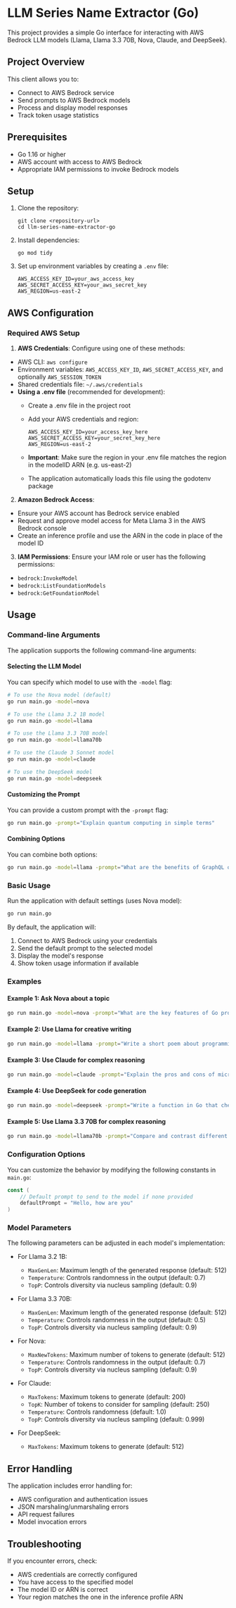 # LLM Series Name Extractor (Go)

This project provides a simple Go interface for interacting with AWS Bedrock LLM models (Llama, Llama 3.3 70B, Nova, Claude, and DeepSeek).

## Project Overview

This client allows you to:

- Connect to AWS Bedrock service
- Send prompts to AWS Bedrock models
- Process and display model responses
- Track token usage statistics

## Prerequisites

- Go 1.16 or higher
- AWS account with access to AWS Bedrock
- Appropriate IAM permissions to invoke Bedrock models

## Setup

1. Clone the repository:

   ```
   git clone <repository-url>
   cd llm-series-name-extractor-go
   ```

2. Install dependencies:

   ```
   go mod tidy
   ```

3. Set up environment variables by creating a `.env` file:

   ```
   AWS_ACCESS_KEY_ID=your_aws_access_key
   AWS_SECRET_ACCESS_KEY=your_aws_secret_key
   AWS_REGION=us-east-2
   ```

## AWS Configuration

### Required AWS Setup

1. **AWS Credentials**: Configure using one of these methods:

- AWS CLI: `aws configure`
- Environment variables: `AWS_ACCESS_KEY_ID`, `AWS_SECRET_ACCESS_KEY`, and optionally `AWS_SESSION_TOKEN`
- Shared credentials file: `~/.aws/credentials`
- **Using a .env file** (recommended for development):
  - Create a .env file in the project root
  - Add your AWS credentials and region:

    ```text
    AWS_ACCESS_KEY_ID=your_access_key_here
    AWS_SECRET_ACCESS_KEY=your_secret_key_here
    AWS_REGION=us-east-2
    ```

  - **Important**: Make sure the region in your .env file matches the region in the modelID ARN (e.g. us-east-2)
  - The application automatically loads this file using the godotenv package

2. **Amazon Bedrock Access**:

- Ensure your AWS account has Bedrock service enabled
- Request and approve model access for Meta Llama 3 in the AWS Bedrock console
- Create an inference profile and use the ARN in the code in place of the model ID

3. **IAM Permissions**:
Ensure your IAM role or user has the following permissions:

- `bedrock:InvokeModel`
- `bedrock:ListFoundationModels`
- `bedrock:GetFoundationModel`

## Usage

### Command-line Arguments

The application supports the following command-line arguments:

#### Selecting the LLM Model

You can specify which model to use with the `-model` flag:

```bash
# To use the Nova model (default)
go run main.go -model=nova

# To use the Llama 3.2 1B model
go run main.go -model=llama

# To use the Llama 3.3 70B model
go run main.go -model=llama70b

# To use the Claude 3 Sonnet model
go run main.go -model=claude

# To use the DeepSeek model
go run main.go -model=deepseek
```

#### Customizing the Prompt

You can provide a custom prompt with the `-prompt` flag:

```bash
go run main.go -prompt="Explain quantum computing in simple terms"
```

#### Combining Options

You can combine both options:

```bash
go run main.go -model=llama -prompt="What are the benefits of GraphQL over REST?"
```

### Basic Usage

Run the application with default settings (uses Nova model):

```bash
go run main.go
```

By default, the application will:

1. Connect to AWS Bedrock using your credentials
2. Send the default prompt to the selected model
3. Display the model's response
4. Show token usage information if available

### Examples

#### Example 1: Ask Nova about a topic

```bash
go run main.go -model=nova -prompt="What are the key features of Go programming language?"
```

#### Example 2: Use Llama for creative writing

```bash
go run main.go -model=llama -prompt="Write a short poem about programming"
```

#### Example 3: Use Claude for complex reasoning

```bash
go run main.go -model=claude -prompt="Explain the pros and cons of microservices architecture"
```

#### Example 4: Use DeepSeek for code generation

```bash
go run main.go -model=deepseek -prompt="Write a function in Go that checks if a string is a palindrome"
```

#### Example 5: Use Llama 3.3 70B for complex reasoning

```bash
go run main.go -model=llama70b -prompt="Compare and contrast different approaches to natural language processing"
```

### Configuration Options

You can customize the behavior by modifying the following constants in `main.go`:

```go
const (
    // Default prompt to send to the model if none provided
    defaultPrompt = "Hello, how are you"
)
```

### Model Parameters

The following parameters can be adjusted in each model's implementation:

- For Llama 3.2 1B:
  - `MaxGenLen`: Maximum length of the generated response (default: 512)
  - `Temperature`: Controls randomness in the output (default: 0.7)
  - `TopP`: Controls diversity via nucleus sampling (default: 0.9)
  
- For Llama 3.3 70B:
  - `MaxGenLen`: Maximum length of the generated response (default: 512)
  - `Temperature`: Controls randomness in the output (default: 0.5)
  - `TopP`: Controls diversity via nucleus sampling (default: 0.9)
  
- For Nova:
  - `MaxNewTokens`: Maximum number of tokens to generate (default: 512)
  - `Temperature`: Controls randomness in the output (default: 0.7)
  - `TopP`: Controls diversity via nucleus sampling (default: 0.9)
  
- For Claude:
  - `MaxTokens`: Maximum tokens to generate (default: 200)
  - `TopK`: Number of tokens to consider for sampling (default: 250)
  - `Temperature`: Controls randomness (default: 1.0)
  - `TopP`: Controls diversity via nucleus sampling (default: 0.999)

- For DeepSeek:
  - `MaxTokens`: Maximum tokens to generate (default: 512)

## Error Handling

The application includes error handling for:

- AWS configuration and authentication issues
- JSON marshaling/unmarshaling errors
- API request failures
- Model invocation errors

## Troubleshooting

If you encounter errors, check:

- AWS credentials are correctly configured
- You have access to the specified model
- The model ID or ARN is correct
- Your region matches the one in the inference profile ARN
